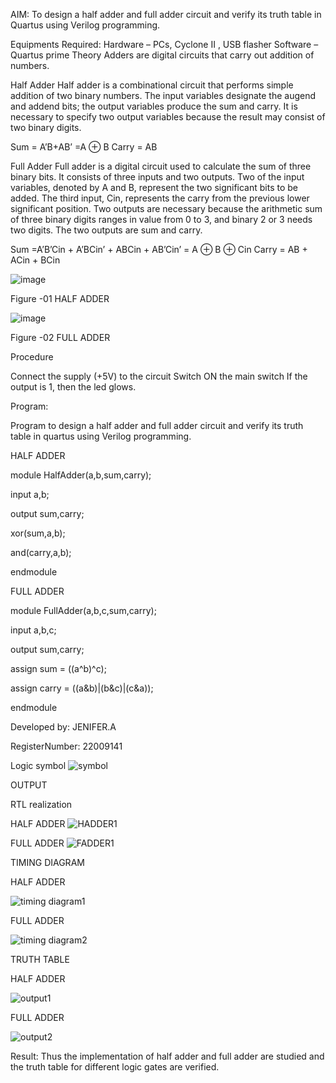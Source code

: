  AIM:
To design a half adder and full adder circuit and verify its truth table in Quartus using Verilog programming.

 Equipments Required:
Hardware – PCs, Cyclone II , USB flasher
Software – Quartus prime
Theory
Adders are digital circuits that carry out addition of numbers.

 Half Adder
Half adder is a combinational circuit that performs simple addition of two binary numbers. The input variables designate the augend and addend bits; the output variables produce the sum and carry. It is necessary to specify two output variables because the result may consist of two binary digits.

Sum = A’B+AB’ =A ⊕ B Carry = AB

 Full Adder
Full adder is a digital circuit used to calculate the sum of three binary bits. It consists of three inputs and two outputs. Two of the input variables, denoted by A and B, represent the two significant bits to be added. The third input, Cin, represents the carry from the previous lower significant position. Two outputs are necessary because the arithmetic sum of three binary digits ranges in value from 0 to 3, and binary 2 or 3 needs two digits. The two outputs are sum and carry.

Sum =A’B’Cin + A’BCin’ + ABCin + AB’Cin’ = A ⊕ B ⊕ Cin Carry = AB + ACin + BCin

 ![image](https://user-images.githubusercontent.com/36288975/163552156-a13e5a56-c638-4110-97d9-8896907c8d25.png)

 Figure -01 HALF ADDER 


![image](https://user-images.githubusercontent.com/36288975/163552057-b3547877-6d07-45b4-b7e0-bcfebfad9e1d.png)

 Figure -02 FULL ADDER 

 Procedure

Connect the supply (+5V) to the circuit
Switch ON the main switch
If the output is 1, then the led glows.

Program:

Program to design a half adder and full adder circuit and verify its truth table in quartus using Verilog programming.

HALF ADDER  

module HalfAdder(a,b,sum,carry);

input a,b;

output sum,carry;

xor(sum,a,b);

and(carry,a,b);

endmodule  

FULL ADDER  

module FullAdder(a,b,c,sum,carry);

input a,b,c;

output sum,carry;

assign sum = ((a^b)^c);

assign carry = ((a&b)|(b&c)|(c&a));

endmodule  

Developed by: JENIFER.A

RegisterNumber:  22009141

Logic symbol 
![symbol](https://user-images.githubusercontent.com/121572543/211146821-10aed368-5c07-4094-8dfa-7d06b59bd37d.png)

OUTPUT

RTL realization

HALF ADDER
![HADDER1](https://user-images.githubusercontent.com/121572543/211146867-be4d78aa-5dfd-4f3a-946b-d1331cf5679a.png)

FULL ADDER
![FADDER1](https://user-images.githubusercontent.com/121572543/211146895-b2d75cd6-a317-408e-aed8-4239c4365a5f.png)


 TIMING DIAGRAM
 
 HALF ADDER
 
 ![timing diagram1](https://user-images.githubusercontent.com/121572543/211146972-57ad99f7-0336-4f7a-bd53-4fc571ed88f8.png)

FULL ADDER

![timing diagram2](https://user-images.githubusercontent.com/121572543/211146988-6d73dfe9-f826-4f8b-992e-f23c5e256aff.png)



TRUTH TABLE 

HALF ADDER

![output1](https://user-images.githubusercontent.com/121572543/211147000-a3d05df0-a93a-410c-8470-55134e362aa9.png)

FULL ADDER

![output2](https://user-images.githubusercontent.com/121572543/211147009-9904b8c3-5ff5-4845-a54d-fe1a2480c1cc.png)


Result:
Thus the implementation of half adder and full adder are studied and the truth table for different logic gates are verified.

